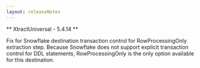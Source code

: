```yaml
---
layout: releaseNotes
---
```


** XtractUniversal - 5.4.14 **

Fix for Snowflake destination transaction control for RowProcessingOnly extraction step.
Because Snowflake does not support explicit transaction control for DDL statements, RowProcessingOnly is the only option available for this destination.